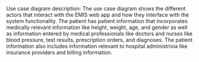 Use case diagram description:
The use case diagram shows the different actors that interact with the EMIS web
app and how they interface with the system functionality. The patient has
patient information that incorporates medically relevant information like
height, weight, age, and gender as well as information entered by medical
professionals like doctors and nurses like blood pressure, test results,
prescription orders, and diagnoses. The patient information also includes
information relevant to hospital administrivia like insurance providers and
billing information.
